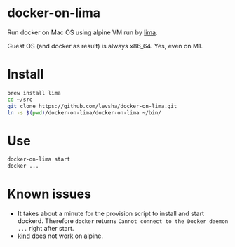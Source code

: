 # docker-on-lima
Run docker on Mac OS using alpine VM run by [lima](https://github.com/lima-vm/lima).

Guest OS (and docker as result) is always x86_64. Yes, even on M1.


# Install

```sh
brew install lima
cd ~/src
git clone https://github.com/levsha/docker-on-lima.git
ln -s $(pwd)/docker-on-lima/docker-on-lima ~/bin/
```

# Use
```sh
docker-on-lima start
docker ...
```

# Known issues
* It takes about a minute for the provision script to install and start dockerd. Therefore `docker` returns `Cannot connect to the Docker daemon ...` right after start.
* [kind](https://kind.sigs.k8s.io/) does not work on alpine.
